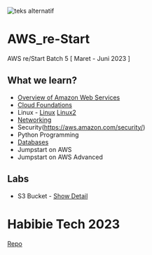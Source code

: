 ![teks alternatif](url_gambar)

# AWS_re-Start
AWS re/Start Batch 5 [ Maret - Juni 2023 ]

## What we learn?
- [Overview of Amazon Web Services](https://docs.aws.amazon.com/whitepapers/latest/aws-overview/introduction.html)
- [Cloud Foundations](https://aws.amazon.com/solutions/cloud-foundations/)
- Linux - [Linux](https://aws.amazon.com/mp/linux/) [Linux2](https://aws.amazon.com/amazon-linux-2/)
- [Networking](https://aws.amazon.com/products/networking/)
- Security(https://aws.amazon.com/security/)
- Python Programming
- [Databases](https://docs.aws.amazon.com/whitepapers/latest/aws-overview/database.html)
- Jumpstart on AWS
- Jumpstart on AWS Advanced

## Labs
- S3 Bucket - [Show Detail](http://maulanakavaldo-wstatic.s3-website-ap-southeast-1.amazonaws.com/)

# Habibie Tech 2023
  [Repo](https://github.com/maulanakavaldo/Emotion_Recognition)
